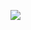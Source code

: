 [![](https://mermaid.ink/img/pako:eNp9ksFuwjAMhl-lyqnTEA_QwyS0XXYYQmPaKRfTmNZaaldugjYY775QigRrRS5JnD9_vtg-mFIcmsKUHrruhaBSaCxnafSRjFa1MGaHc-xo-frwHVsVF4PoW-yoBH_RncZjkBI0fyiynZC7ircQu8mDDj2WJAyDXd70U5GtgxJXNxf-kSxaUPS1fCSLrTCVcoPiqUovcmxQZdKuV0FAdjhFRsmRQJ9FFUk-ZZ_fg1nCDitwoq8cUBnDDQt-04Z0BRUx5FH9HR5H53QsZQeLDeRTyBE87eHiN401FHE-_30a12wsGSdzrBn90bKZmZTfBsilfup_bE2osUFrirR0oF_WWD4mHaT31z9cmiJoxJlRiVVtii34Lu1i61Iphma8SNDRiXno1tN0_AM7wuKp?type=png)](https://mermaid.live/edit#pako:eNp9ksFuwjAMhl-lyqnTEA_QwyS0XXYYQmPaKRfTmNZaaldugjYY775QigRrRS5JnD9_vtg-mFIcmsKUHrruhaBSaCxnafSRjFa1MGaHc-xo-frwHVsVF4PoW-yoBH_RncZjkBI0fyiynZC7ircQu8mDDj2WJAyDXd70U5GtgxJXNxf-kSxaUPS1fCSLrTCVcoPiqUovcmxQZdKuV0FAdjhFRsmRQJ9FFUk-ZZ_fg1nCDitwoq8cUBnDDQt-04Z0BRUx5FH9HR5H53QsZQeLDeRTyBE87eHiN401FHE-_30a12wsGSdzrBn90bKZmZTfBsilfup_bE2osUFrirR0oF_WWD4mHaT31z9cmiJoxJlRiVVtii34Lu1i61Iphma8SNDRiXno1tN0_AM7wuKp)
